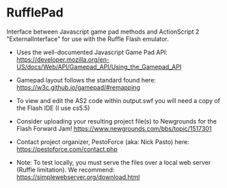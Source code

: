 # RufflePad
Interface between Javascript game pad methods and ActionScript 2 "ExternalInterface" for use with the Ruffle Flash emulator.

- Uses the well-documented Javascript Game Pad API: https://developer.mozilla.org/en-US/docs/Web/API/Gamepad_API/Using_the_Gamepad_API

- Gamepad layout follows the standard found here: https://w3c.github.io/gamepad/#remapping

- To view and edit the AS2 code within output.swf you will need a copy of the Flash IDE (I use cs5.5)

- Consider uploading your resulting project file(s) to Newgrounds for the Flash Forward Jam!
https://www.newgrounds.com/bbs/topic/1517301

- Contact project organizer, PestoForce (aka: Nick Pasto) here:
https://pestoforce.com/contact.php

- Note: To test locally, you must serve the files over a local web server (Ruffle limitation).
We recommend: https://simplewebserver.org/download.html
